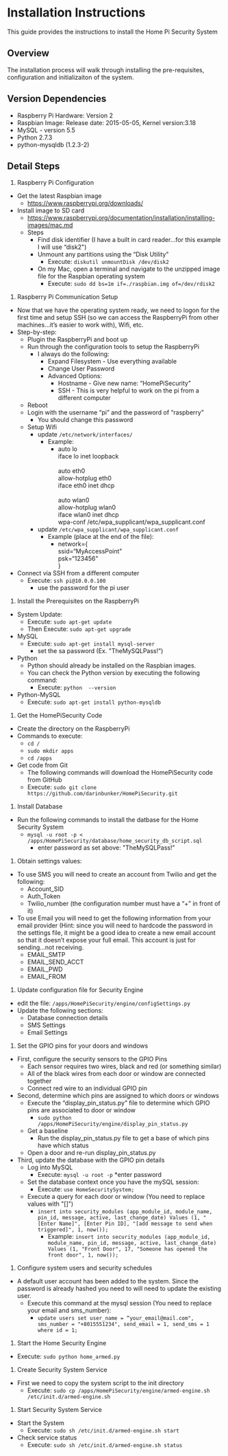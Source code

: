 # Installation Instructions
This guide provides the instructions to install the Home Pi Security System

## Overview
The installation process will walk through installing the pre-requisites, configuration and initializaiton of the system.

## Version Dependencies
* Raspberry Pi Hardware: Version 2
* Raspbian Image: Release date: 2015-05-05, Kernel version:3.18
* MySQL - version 5.5
* Python 2.7.3
* python-mysqldb (1.2.3-2)

## Detail Steps
1. Raspberry Pi Configuration
  * Get the latest Raspbian image
    * https://www.raspberrypi.org/downloads/
  * Install image to SD card
    * https://www.raspberrypi.org/documentation/installation/installing-images/mac.md
    * Steps
      * Find disk identifier (I have a built in card reader…for this example I will use “disk2")
      * Unmount any partitions using the “Disk Utility"
        * Execute: `diskutil unmountDisk /dev/disk2`
      * On my Mac, open a terminal and navigate to the unzipped image file for the Raspbian operating system
        * Execute: `sudo dd bs=1m if=./raspbian.img of=/dev/rdisk2`
1. Raspberry Pi Communication Setup
  * Now that we have the operating system ready, we need to logon for the first time and setup SSH (so we can access the RaspberryPi from other machines…it’s easier to work with), Wifi, etc.
  * Step-by-step:
    * Plugin the RaspberryPi and boot up
    * Run through the configuration tools to setup the RaspberryPi
      * I always do the following:
        * Expand Filesystem - Use everything available
        * Change User Password
        * Advanced Options:
          * Hostname - Give new name: “HomePiSecurity"
          * SSH - This is very helpful to work on the pi from a different computer
    * Reboot
    * Login with the username “pi” and the password of “raspberry"
      * You should change this password
    * Setup Wifi
      * update `/etc/network/interfaces/`
        * Example:
          * auto lo <br>
            iface lo inet loopback <br><br>
            auto eth0 <br>
            allow-hotplug eth0 <br>
            iface eth0 inet dhcp <br><br>
            auto wlan0 <br>
            allow-hotplug wlan0 <br>
            iface wlan0 inet dhcp <br>
            wpa-conf /etc/wpa_supplicant/wpa_supplicant.conf
      * update `/etc/wpa_supplicant/wpa_supplicant.conf`
        * Example (place at the end of the file):
          * network={<br>
            ssid=“MyAccessPoint"<br>
            psk=“123456"<br>
            }
  * Connect via SSH from a different computer
    * Execute: `ssh pi@10.0.0.100`
      * use the password for the pi user
1. Install the Prerequisites on the RaspberryPi
  * System Update:
    * Execute: `sudo apt-get update`
    * Then Execute: `sudo apt-get upgrade`
  * MySQL
    * Execute: `sudo apt-get install mysql-server`
      * set the sa password (Ex. "TheMySQLPass!”)
  * Python
    * Python should already be installed on the Raspbian images.
    * You can check the Python version by executing the following command:
      * Execute: `python  --version`
  * Python-MySQL
    * Execute: `sudo apt-get install python-mysqldb`
1. Get the HomePiSecurity Code
  * Create the directory on the RaspberryPi
  * Commands to execute:
    * `cd /`
    * `sudo mkdir apps`
    * `cd /apps`
  * Get code from Git
    * The following commands will download the HomePiSecurity code from GitHub
    * Execute: `sudo git clone https://github.com/darinbunker/HomePiSecurity.git`
1. Install Database
  * Run the following commands to install the datbase for the Home Security System
    * `mysql -u root -p < /apps/HomePiSecurity/database/home_security_db_script.sql`
      * enter password as set above: "TheMySQLPass!”
1. Obtain settings values:
  * To use SMS you will need to create an account from Twilio and get the following:
    * Account_SID
    * Auth_Token
    * Twilio_number (the configuration number must have a “+” in front of it) 
  * To use Email you will need to get the following information from your email provider (Hint: since you will need to hardcode the password in the settings file, it might be a good idea to create a new email account so that it doesn’t expose your full email.  This account is just for sending…not receiving.
    * EMAIL_SMTP
    * EMAIL_SEND_ACCT
    * EMAIL_PWD
    * EMAIL_FROM
1. Update configuration file for Security Engine
  * edit the file: `/apps/HomePiSecurity/engine/configSettings.py`
  * Update the following sections:
    * Database connection details
    * SMS Settings
    * Email Settings
1. Set the GPIO pins for your doors and windows
  * First, configure the security sensors to the GPIO Pins
    * Each sensor requires two wires, black and red (or something similar)
    * All of the black wires from each door or window are connected together
    * Connect red wire to an individual GPIO pin
  * Second, determine which pins are assigned to which doors or windows
    * Execute the “display_pin_status.py” file to determine which GPIO pins are associated to door or window
      * `sudo python /apps/HomePiSecurity/engine/display_pin_status.py`
    * Get a baseline
      * Run the display_pin_status.py file to get a base of which pins have which status
    * Open a door and re-run display_pin_status.py
  * Third, update the database with the GPIO pin details
    * Log into MySQL
      * Execute: `mysql -u root -p`
        *enter password
    * Set the database context once you have the mySQL session:
      * Execute: `use HomeSecuritySystem;`
    * Execute a query for each door or window (You need to replace values with "[]")
      * `insert into security_modules (app_module_id, module_name, pin_id, message, active, last_change_date) Values (1, "[Enter Name]", [Enter Pin ID], "[add message to send when triggered]", 1, now());`
        * Example: `insert into security_modules (app_module_id, module_name, pin_id, message, active, last_change_date) Values (1, "Front Door", 17, "Someone has opened the front door", 1, now());`
1. Configure system users and security schedules
  * A default user account has been added to the system.  Since the password is already hashed you need to will need to update the existing user.
    * Execute this command at the mysql session (You need to replace your email and sms_number):
      * `update users set user_name = “your_email@mail.com", sms_number = "+8015551234", send_email = 1, send_sms = 1 where id = 1;`
1. Start the Home Security Engine
  * Execute: `sudo python home_armed.py`
1. Create Security System Service
  * First we need to copy the system script to the init directory
    * Execute: `sudo cp /apps/HomePiSecurity/engine/armed-engine.sh /etc/init.d/armed-engine.sh`
1. Start Security System Service
  * Start the System
    * Execute: `sudo sh /etc/init.d/armed-engine.sh start`
  * Check service status
    * Execute: `sudo sh /etc/init.d/armed-engine.sh status`









